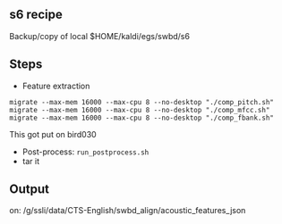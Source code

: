 ## s6 recipe
Backup/copy of local $HOME/kaldi/egs/swbd/s6

## Steps
* Feature extraction
```
migrate --max-mem 16000 --max-cpu 8 --no-desktop "./comp_pitch.sh"
migrate --max-mem 16000 --max-cpu 8 --no-desktop "./comp_mfcc.sh"
migrate --max-mem 16000 --max-cpu 8 --no-desktop "./comp_fbank.sh"
```

This got put on bird030

* Post-process: `run_postprocess.sh`
* tar it

## Output
on: /g/ssli/data/CTS-English/swbd_align/acoustic_features_json
